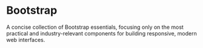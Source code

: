 # Bootstrap
A concise collection of Bootstrap essentials, focusing only on the most practical and industry-relevant components for building responsive, modern web interfaces.
